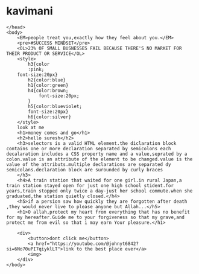 # kavimani
<!DOCTYPE html>
<html lang="en">
    <head>
        <meta charset="UTF-8">
        <meta name="viewport" content="width=device-width">        <title>what is html</title>

    </head>
    <body>
        <EM>people treat you,exactly how they feel about you.</EM>
        <pre>#SUCCESS MINDSET</pre>
        <OL>23% OF SMALL BUSNESSES FAIL BECAUSE THERE'S NO MARKET FOR THEIR PRODUCT OR SERVICE</OL>
        <style>
            h3{color
            :pink;
        font-size:20px}
            h2{color:blue}
            h1{color:green}
            h4{color:brown;
                font-size:20px;
            }
            h5{color:blueviolet;
            font-size:20px}
            h6{color:silver}
        </style>
        look at me
        <h1>money comes and go</h1>
        <h2>hello suresh</h2>
        <h3>selectors is a valid HTML element.the diclaration block contains one or more declaration separated by semicolons each decalaration includes a CSS property name and a value,seprated by a colon.value is an attribute of the element to be changed.value is the value of the attributs.multiple declarations are separated dy semicolans.declaration block are surounded by curly braces
        </h3>
        <h4>A train station that waited for one girl.in rural Japan,a train station stayed open for just one high school stident.for years,train stopped only twice a day-just her school commute.when she graduated,the station quietly closed.</h4>
        <h5>if a persion saw how quickly they are forgotten after death ,they would never live to please anyone but Allah...</h5>
        <h1>O allah,protect my heart from everything that has no benefit for my hereafter.Guide me to your forgiveness so that my grave,and protect me from evil so that i may earn Your pleasure.</h1>
        
        <div>
            <button>dont click me</button>
            <a href="https://youtube.com/@johnyt6842?si=6No70uPI7qiyklLT">link to the best place ever</a>
            <img>
        </div>
    </body>
</html>
